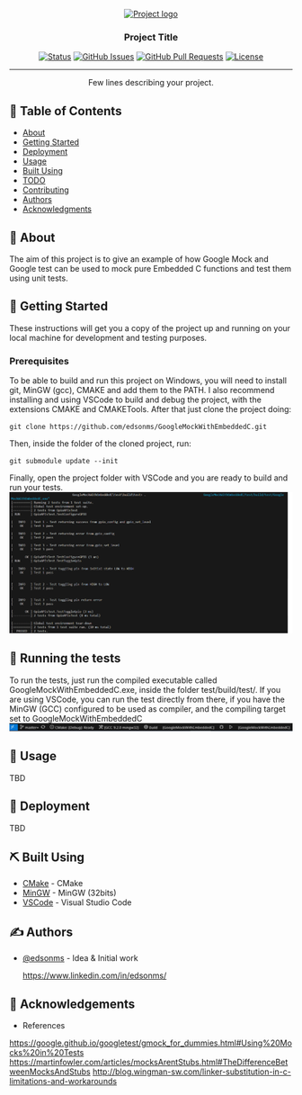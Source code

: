 <p align="center">
  <a href="" rel="noopener">
 <img width=200px height=200px src="https://i.imgur.com/6wj0hh6.jpg" alt="Project logo"></a>
</p>

<h3 align="center">Project Title</h3>

<div align="center">

[![Status](https://img.shields.io/badge/status-active-success.svg)]()
[![GitHub Issues](https://img.shields.io/github/issues/kylelobo/The-Documentation-Compendium.svg)](https://github.com/kylelobo/The-Documentation-Compendium/issues)
[![GitHub Pull Requests](https://img.shields.io/github/issues-pr/kylelobo/The-Documentation-Compendium.svg)](https://github.com/kylelobo/The-Documentation-Compendium/pulls)
[![License](https://img.shields.io/badge/license-MIT-blue.svg)](/LICENSE)

</div>

---

<p align="center"> Few lines describing your project.
    <br> 
</p>

## 📝 Table of Contents

- [About](#about)
- [Getting Started](#getting_started)
- [Deployment](#deployment)
- [Usage](#usage)
- [Built Using](#built_using)
- [TODO](../TODO.md)
- [Contributing](../CONTRIBUTING.md)
- [Authors](#authors)
- [Acknowledgments](#acknowledgement)

## 🧐 About <a name = "about"></a>

The aim of this project is to give an example of how Google Mock and Google test can be used to mock pure Embedded C functions and test them using unit tests.

## 🏁 Getting Started <a name = "getting_started"></a>

These instructions will get you a copy of the project up and running on your local machine for development and testing purposes. 

### Prerequisites

To be able to build and run this project on Windows, you will need to install git, MinGW (gcc), CMAKE and add them to the PATH. I also recommend installing and using VSCode to build and debug the project, with the extensions CMAKE and CMAKETools. After that just clone the project doing:
```
git clone https://github.com/edsonms/GoogleMockWithEmbeddedC.git
```
Then, inside the folder of the cloned project, run:
```
git submodule update --init
```

Finally, open the project folder with VSCode and you are ready to build and run your tests.
![Alt text](image-2.png)

## 🔧 Running the tests <a name = "tests"></a>

To run the tests, just run the compiled executable called GoogleMockWithEmbeddedC.exe, inside the folder test/build/test/. If you are using VSCode, you can run the test directly from there, if you have the MinGW (GCC) configured to be used as compiler, and the compiling target set to GoogleMockWithEmbeddedC
![Alt text](image-1.png)

## 🎈 Usage <a name="usage"></a>

TBD

## 🚀 Deployment <a name = "deployment"></a>

TBD

## ⛏️ Built Using <a name = "built_using"></a>

- [CMake](https://cmake.org/) - CMake
- [MinGW](https://osdn.net/projects/mingw/) - MinGW (32bits)
- [VSCode](https://code.visualstudio.com/) - Visual Studio Code

## ✍️ Authors <a name = "authors"></a>

- [@edsonms](https://github.com/edsonms) - Idea & Initial work

  https://www.linkedin.com/in/edsonms/

## 🎉 Acknowledgements <a name = "acknowledgement"></a>

- References

https://google.github.io/googletest/gmock_for_dummies.html#Using%20Mocks%20in%20Tests
https://martinfowler.com/articles/mocksArentStubs.html#TheDifferenceBetweenMocksAndStubs
http://blog.wingman-sw.com/linker-substitution-in-c-limitations-and-workarounds